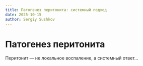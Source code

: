 ```yaml
---
title: Патогенез перитонита: системный подход
date: 2025-10-15
author: Sergiy Sushkov
---
```


# Патогенез перитонита

Перитонит — не локальное воспаление, а системный ответ...
